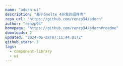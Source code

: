 ```yaml
---
name: "adorn-ui"
description: "基于Svelte 4开发的组件库"
repo_url: "https://github.com/renzp94/adorn"
author: "renzp94"
homepage: "https://github.com/renzp94/adorn#readme"
downloads: 2
updated: "2024-06-28T07:11:44.817Z"
github_stars: 3
tags: 
  - component-library
  - ui
---
```

